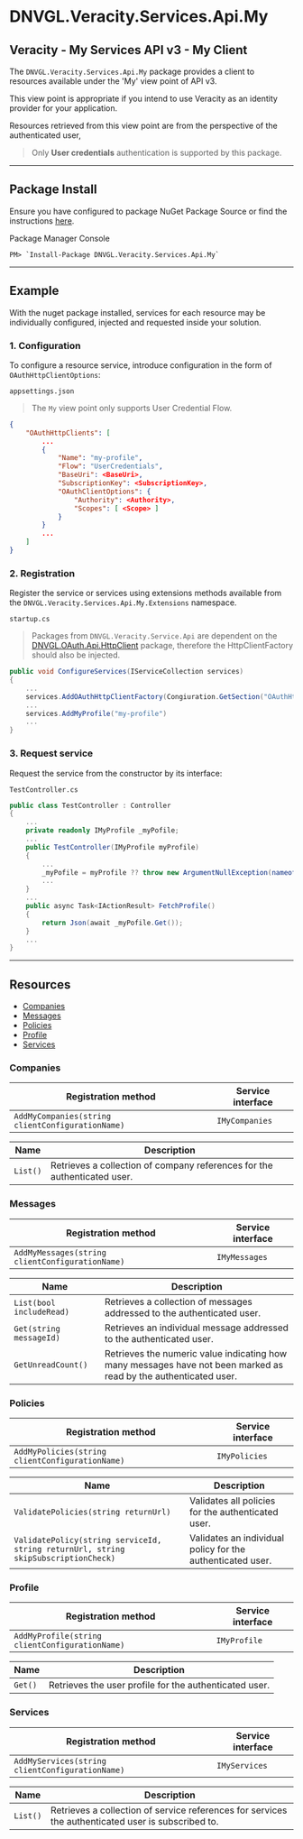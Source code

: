 # DNVGL.Veracity.Services.Api.My
## Veracity - My Services API v3 - My Client
The `DNVGL.Veracity.Services.Api.My` package provides a client to resources available under the 'My' view point of API v3.

This view point is appropriate if you intend to use Veracity as an identity provider for your application.

Resources retrieved from this view point are from the perspective of the authenticated user, 
> Only **User credentials** authentication is supported by this package.

---
## Package Install

Ensure you have configured to package NuGet Package Source or find the instructions [here](/docs).

Package Manager Console
```
PM> `Install-Package DNVGL.Veracity.Services.Api.My`
```

---
## Example

With the nuget package installed, services for each resource may be individually configured, injected and requested inside your solution.

### 1. Configuration
To configure a resource service, introduce configuration in the form of `OAuthHttpClientOptions`:

 `appsettings.json`
 > The `My` view point only supports User Credential Flow.
```json
{
	"OAuthHttpClients": [
		...
		{
			"Name": "my-profile",
			"Flow": "UserCredentials",
			"BaseUri": <BaseUri>,
			"SubscriptionKey": <SubscriptionKey>,
			"OAuthClientOptions": {
				"Authority": <Authority>,
				"Scopes": [ <Scope> ]
			}
		}
		...
	]
}
```

### 2. Registration
Register the service or services using extensions methods available from the `DNVGL.Veracity.Services.Api.My.Extensions` namespace.

`startup.cs`
> Packages from `DNVGL.Veracity.Service.Api` are dependent on the [DNVGL.OAuth.Api.HttpClient](/docs/security/oauth/api-httpclient.md) package, therefore the HttpClientFactory should also be injected.
```cs
public void ConfigureServices(IServiceCollection services)
{
	...
	services.AddOAuthHttpClientFactory(Congiuration.GetSection("OAuthHttpClients").Get<IEnumerable<OAuthHttpClientOptions>>());
	...
	services.AddMyProfile("my-profile")
	...
}
```

### 3. Request service
Request the service from the constructor by its interface:

`TestController.cs`
```cs
public class TestController : Controller
{
	...
	private readonly IMyProfile _myPofile;
	...
	public TestController(IMyProfile myProfile)
	{
		...
		_myPofile = myProfile ?? throw new ArgumentNullException(nameof(myProfile));
		...
	}
	...
	public async Task<IActionResult> FetchProfile()
	{
		return Json(await _myPofile.Get());
	}
	...
}
```
---
## Resources
- [Companies](#companies)
- [Messages](#messages)
- [Policies](#policies)
- [Profile](#profile)
- [Services](#services)

### Companies
| Registration method | Service interface |
|--|--|
| `AddMyCompanies(string clientConfigurationName)` | `IMyCompanies` |

| Name | Description |
|--|--|
| `List()` | Retrieves a collection of company references for the authenticated user. |

### Messages
| Registration method | Service interface |
|--|--|
| `AddMyMessages(string clientConfigurationName)` | `IMyMessages` |

| Name | Description |
|--|--|
| `List(bool includeRead)` | Retrieves a collection of messages addressed to the authenticated user. |
| `Get(string messageId)` | Retrieves an individual message addressed to the authenticated user. |
| `GetUnreadCount()` | Retrieves the numeric value indicating how many messages have not been marked as read by the authenticated user. |

### Policies
| Registration method | Service interface |
|--|--|
| `AddMyPolicies(string clientConfigurationName)` | `IMyPolicies` |

| Name | Description |
|--|--|
| `ValidatePolicies(string returnUrl)` | Validates all policies for the authenticated user. |
| `ValidatePolicy(string serviceId, string returnUrl, string skipSubscriptionCheck)` | Validates an individual policy for the authenticated user. | 

### Profile
| Registration method | Service interface |
|--|--|
| `AddMyProfile(string clientConfigurationName)` | `IMyProfile` |

| Name | Description |
|--|--|
| `Get()` | Retrieves the user profile for the authenticated user. |

### Services
| Registration method | Service interface |
|--|--|
| `AddMyServices(string clientConfigurationName)` | `IMyServices` |

| Name | Description |
|--|--|
| `List()` | Retrieves a collection of service references for services the authenticated user is subscribed to. |